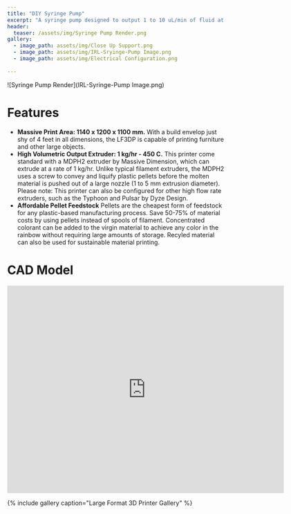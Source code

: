 ```yaml
---
title: "DIY Syringe Pump"
excerpt: "A syringe pump designed to output 1 to 10 uL/min of fluid at a constant speed."
header:
  teaser: /assets/img/Syringe Pump Render.png
gallery:
  - image_path: assets/img/Close Up Support.png
  - image_path: assets/img/IRL-Sryinge-Pump Image.png
  - image_path: assets/img/Electrical Configuration.png
   
---
```

![Syringe Pump Render](IRL-Syringe-Pump Image.png)
# Features

* **Massive Print Area: 1140 x 1200 x 1100 mm.** With a build envelop just shy of 4 feet in all dimensions, the LF3DP is capable of printing furniture and other large objects.
* **High Volumetric Output Extruder: 1 kg/hr - 450 C.** This printer come standard with a MDPH2 extruder by Massive Dimension, which can extrude at a rate of 1 kg/hr. Unlike typical filament extruders, the MDPH2 uses a screw to convey and liquify plastic pellets before the molten material is pushed out of a large nozzle (1 to 5 mm extrusion diameter). Please note: This printer can also be configured for other high flow rate extruders, such as the Typhoon and Pulsar by Dyze Design.
* **Affordable Pellet Feedstock** Pellets are the cheapest form of feedstock for any plastic-based manufacturing process. Save 50-75% of material costs by using pellets instead of spools of filament. Concentrated colorant can be added to the virgin material to achieve any color in the rainbow without requiring large amounts of storage. Recyled material can also be used for sustainable material printing.

# CAD Model
<iframe src="https://vanderbilt643.autodesk360.com/shares/public/SH286ddQT78850c0d8a4cb5f7ec64d6b820e?mode=embed" width="640" height="480" allowfullscreen="true" webkitallowfullscreen="true" mozallowfullscreen="true"  frameborder="0"></iframe>

{% include gallery caption="Large Format 3D Printer Gallery" %}
